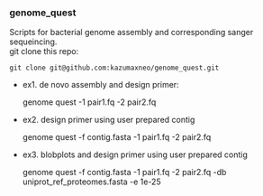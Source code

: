 
### genome_quest  
  
Scripts for bacterial genome assembly and corresponding sanger sequeincing.  
git clone this repo:

    git clone git@github.com:kazumaxneo/genome_quest.git


* ex1. de novo assembly and design primer:  

    genome quest -1 pair1.fq -2 pair2.fq  
* ex2. design primer using user prepared contig  

    genome quest -f contig.fasta -1 pair1.fq -2 pair2.fq  
* ex3. blobplots and design primer using user prepared contig  

    genome quest -f contig.fasta -1 pair1.fq -2 pair2.fq -db uniprot_ref_proteomes.fasta -e 1e-25  


